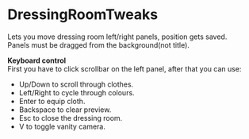 # DressingRoomTweaks  
Lets you move dressing room left/right panels, position gets saved.  
Panels must be dragged from the background(not title).  

**Keyboard control**  
First you have to click scrollbar on the left panel, after that you can use:  
* Up/Down to scroll through clothes.  
* Left/Right to cycle through colours.  
* Enter to equip cloth.  
* Backspace to clear preview.  
* Esc to close the dressing room.  
* V to toggle vanity camera.
